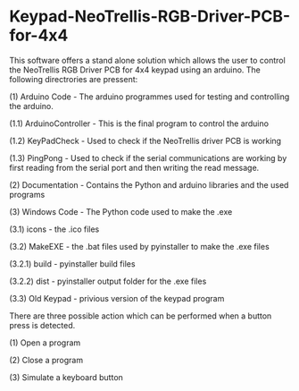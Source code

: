 # Keypad-NeoTrellis-RGB-Driver-PCB-for-4x4
This software offers a stand alone solution which allows the user to control the NeoTrellis RGB Driver PCB for 4x4 keypad using an arduino. The following directrories are pressent:

(1) Arduino Code - The arduino programmes used for testing and controlling the arduino.
  
(1.1) ArduinoController - This is the final program to control the arduino

(1.2) KeyPadCheck - Used to check if the NeoTrellis driver PCB is working

(1.3) PingPong - Used to check if the serial communications are working by first reading from the serial port and then writing the read message.


(2) Documentation - Contains the Python and arduino libraries and the used programs


(3) Windows Code - The Python code used to make the .exe

(3.1) icons - the .ico files

(3.2) MakeEXE - the .bat files used by pyinstaller to make the .exe files

(3.2.1) build - pyinstaller build files

(3.2.2) dist - pyinstaller output folder for the .exe files

(3.3) Old Keypad - privious version of the keypad program


There are three possible action which can be performed when a button press is detected. 

(1) Open a program

(2) Close a program

(3) Simulate a keyboard button

